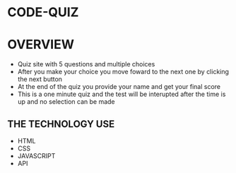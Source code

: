 # CODE-QUIZ
# OVERVIEW
* Quiz site with 5 questions and multiple choices 
* After you make your choice you move foward to the next one by clicking the next button 
* At the end of the quiz you provide your name and get your final score 
* This is a one minute quiz and the test will be interupted after the time is up and no selection can be made

## THE TECHNOLOGY USE
* HTML
* CSS
* JAVASCRIPT
* API 
